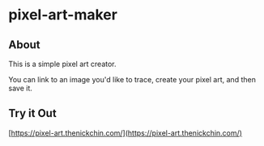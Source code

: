 # pixel-art-maker

## About

This is a simple pixel art creator.

You can link to an image you'd like to trace, create your pixel art, and then save it.

## Try it Out
[https://pixel-art.thenickchin.com/](https://pixel-art.thenickchin.com/)
